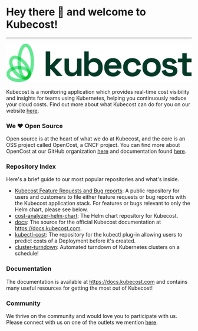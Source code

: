 # Hey there 👋 and welcome to Kubecost! 
---

![kubecost](/kubecost_logo_horizontal_white.jpg)

Kubecost is a monitoring application which provides real-time cost visibility and insights for teams using Kubernetes, helping you continuously reduce your cloud costs. Find out more about what Kubecost can do for you on our website [here](https://www.kubecost.com/).

### We ❤️ Open Source

Open source is at the heart of what we do at Kubecost, and the core is an OSS project called OpenCost, a CNCF project. You can find more about OpenCost at our GitHub organization [here](https://github.com/opencost) and documentation found [here](https://www.opencost.io/).

### Repository Index

Here's a brief guide to our most popular repositories and what's inside.

* [Kubecost Feature Requests and Bug reports](https://github.com/kubecost/features-bugs): A public repository for users and customers to file either feature requests or bug reports with the Kubecost application stack. For features or bugs relevant to only the Helm chart, please see below.
* [cost-analyzer-helm-chart](https://github.com/kubecost/cost-analyzer-helm-chart): The Helm chart repository for Kubecost.
* [docs](https://github.com/kubecost/docs): The source for the official Kubecost documentation at https://docs.kubecost.com.
* [kubectl-cost](https://github.com/kubecost/kubectl-cost): The repository for the kubectl plug-in allowing users to predict costs of a Deployment before it's created.
* [cluster-turndown](https://github.com/kubecost/cluster-turndown): Automated turndown of Kubernetes clusters on a schedule!

### Documentation

The documentation is available at https://docs.kubecost.com and contains many useful resources for getting the most out of Kubecost!

### Community

We thrive on the community and would love you to participate with us. Please connect with us on one of the outlets we mention [here](https://docs.kubecost.com/other-resources/contactus).

<!--

**Here are some ideas to get you started:**

🙋‍♀️ A short introduction - what is your organization all about?
🌈 Contribution guidelines - how can the community get involved?
👩‍💻 Useful resources - where can the community find your docs? Is there anything else the community should know?
🍿 Fun facts - what does your team eat for breakfast?
🧙 Remember, you can do mighty things with the power of [Markdown](https://guides.github.com/features/mastering-markdown/)
-->